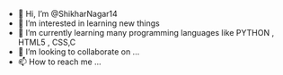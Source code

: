 - 👋 Hi, I’m @ShikharNagar14
- 👀 I’m interested in learning new things
- 🌱 I’m currently learning many programming languages like PYTHON , HTML5 , CSS,C 
- 💞️ I’m looking to collaborate on ...
- 📫 How to reach me ...

<!---
ShikharNagar14/ShikharNagar14 is a ✨ special ✨ repository because its `README.md` (this file) appears on your GitHub profile.
You can click the Preview link to take a look at your changes.
--->
